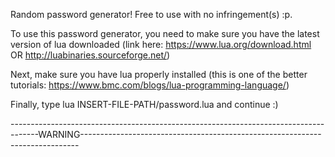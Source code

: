 Random password generator! Free to use with no infringement(s) :p.

To use this password generator, you need to make sure you have the latest version of lua downloaded (link here: https://www.lua.org/download.html OR http://luabinaries.sourceforge.net/)

Next, make sure you have lua properly installed (this is one of the better tutorials: https://www.bmc.com/blogs/lua-programming-language/)

Finally, type lua INSERT-FILE-PATH/password.lua and continue :)

-------------------------------------------------------------------------------------WARNING-----------------------------------------------------------------------------
